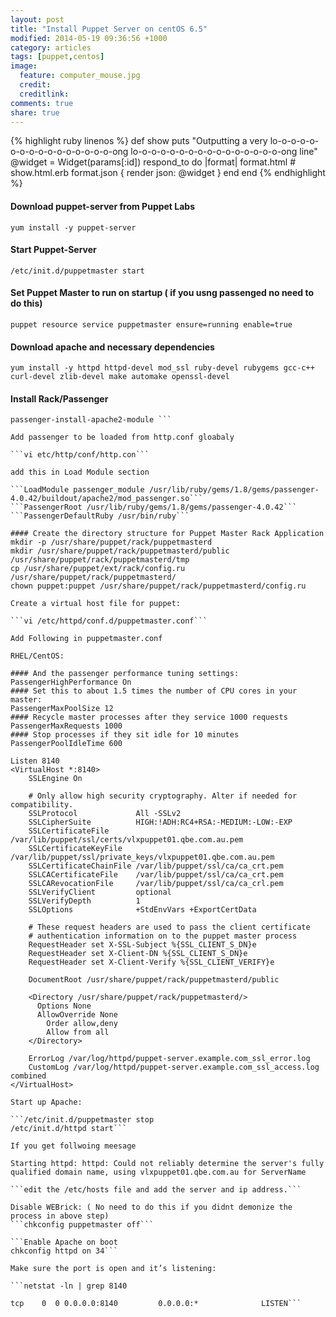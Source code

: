 ```yaml
---
layout: post
title: "Install Puppet Server on centOS 6.5"
modified: 2014-05-19 09:36:56 +1000
category: articles
tags: [puppet,centos]
image:
  feature: computer_mouse.jpg
  credit: 
  creditlink: 
comments: true
share: true
---
```



{% highlight ruby linenos %}
def show
  puts "Outputting a very lo-o-o-o-o-o-o-o-o-o-o-o-o-o-o-o-ong lo-o-o-o-o-o-o-o-o-o-o-o-o-o-o-o-ong line"
  @widget = Widget(params[:id])
  respond_to do |format|
    format.html # show.html.erb
    format.json { render json: @widget }
  end
end
{% endhighlight %}




#### Download puppet-server from Puppet Labs
```yum install -y puppet-server```

#### Start Puppet-Server
```/etc/init.d/puppetmaster start```

#### Set Puppet Master to run on startup ( if you usng passenged no need to do this)
```puppet resource service puppetmaster ensure=running enable=true```

#### Download apache and necessary dependencies
```yum install -y httpd httpd-devel mod_ssl ruby-devel rubygems gcc-c++ curl-devel zlib-devel make automake openssl-devel```
 
#### Install Rack/Passenger
```gem install rack passenger
passenger-install-apache2-module ```

Add passenger to be loaded from http.conf gloabaly

```vi etc/http/conf/http.con```

add this in Load Module section

```LoadModule passenger_module /usr/lib/ruby/gems/1.8/gems/passenger-4.0.42/buildout/apache2/mod_passenger.so```
```PassengerRoot /usr/lib/ruby/gems/1.8/gems/passenger-4.0.42```
```PassengerDefaultRuby /usr/bin/ruby```
 
#### Create the directory structure for Puppet Master Rack Application
mkdir -p /usr/share/puppet/rack/puppetmasterd
mkdir /usr/share/puppet/rack/puppetmasterd/public /usr/share/puppet/rack/puppetmasterd/tmp
cp /usr/share/puppet/ext/rack/config.ru  /usr/share/puppet/rack/puppetmasterd/
chown puppet:puppet /usr/share/puppet/rack/puppetmasterd/config.ru

Create a virtual host file for puppet:

```vi /etc/httpd/conf.d/puppetmaster.conf```

Add Following in puppetmaster.conf

RHEL/CentOS:

#### And the passenger performance tuning settings:
PassengerHighPerformance On
#### Set this to about 1.5 times the number of CPU cores in your master:
PassengerMaxPoolSize 12
#### Recycle master processes after they service 1000 requests
PassengerMaxRequests 1000
#### Stop processes if they sit idle for 10 minutes
PassengerPoolIdleTime 600

Listen 8140
<VirtualHost *:8140>
    SSLEngine On

    # Only allow high security cryptography. Alter if needed for compatibility.
    SSLProtocol             All -SSLv2
    SSLCipherSuite          HIGH:!ADH:RC4+RSA:-MEDIUM:-LOW:-EXP
    SSLCertificateFile      /var/lib/puppet/ssl/certs/vlxpuppet01.qbe.com.au.pem
    SSLCertificateKeyFile   /var/lib/puppet/ssl/private_keys/vlxpuppet01.qbe.com.au.pem
    SSLCertificateChainFile /var/lib/puppet/ssl/ca/ca_crt.pem
    SSLCACertificateFile    /var/lib/puppet/ssl/ca/ca_crt.pem
    SSLCARevocationFile     /var/lib/puppet/ssl/ca/ca_crl.pem
    SSLVerifyClient         optional
    SSLVerifyDepth          1
    SSLOptions              +StdEnvVars +ExportCertData

    # These request headers are used to pass the client certificate
    # authentication information on to the puppet master process
    RequestHeader set X-SSL-Subject %{SSL_CLIENT_S_DN}e
    RequestHeader set X-Client-DN %{SSL_CLIENT_S_DN}e
    RequestHeader set X-Client-Verify %{SSL_CLIENT_VERIFY}e

    DocumentRoot /usr/share/puppet/rack/puppetmasterd/public

    <Directory /usr/share/puppet/rack/puppetmasterd/>
      Options None
      AllowOverride None
        Order allow,deny
        Allow from all
    </Directory>

    ErrorLog /var/log/httpd/puppet-server.example.com_ssl_error.log
    CustomLog /var/log/httpd/puppet-server.example.com_ssl_access.log combined
</VirtualHost>

Start up Apache:
 
```/etc/init.d/puppetmaster stop
/etc/init.d/httpd start```

If you get follwoing meesage

Starting httpd: httpd: Could not reliably determine the server's fully qualified domain name, using vlxpuppet01.qbe.com.au for ServerName

```edit the /etc/hosts file and add the server and ip address.```

Disable WEBrick: ( No need to do this if you didnt demonize the process in above step)
```chkconfig puppetmaster off```

```Enable Apache on boot
chkconfig httpd on 34```

Make sure the port is open and it’s listening:

```netstat -ln | grep 8140
 
tcp    0  0 0.0.0.0:8140         0.0.0.0:*              LISTEN```
